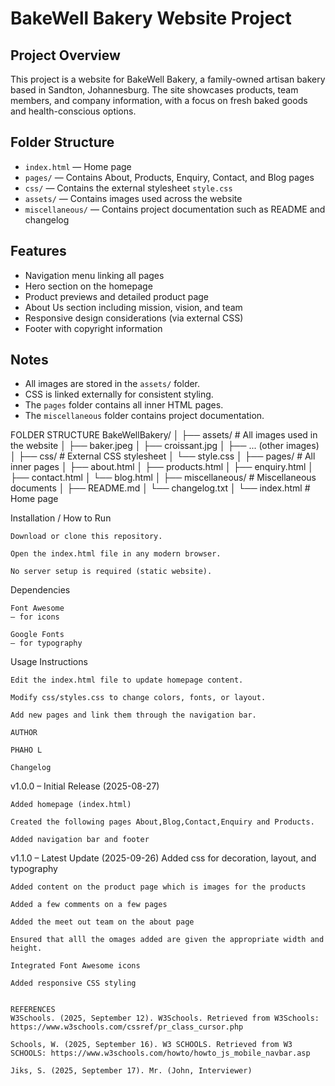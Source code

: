 # BakeWell Bakery Website Project

## Project Overview
This project is a website for BakeWell Bakery, a family-owned artisan bakery based in Sandton, Johannesburg. The site showcases products, team members, and company information, with a focus on fresh baked goods and health-conscious options.

## Folder Structure
- `index.html` — Home page
- `pages/` — Contains About, Products, Enquiry, Contact, and Blog pages
- `css/` — Contains the external stylesheet `style.css`
- `assets/` — Contains images used across the website
- `miscellaneous/` — Contains project documentation such as README and changelog

## Features
- Navigation menu linking all pages
- Hero section on the homepage
- Product previews and detailed product page
- About Us section including mission, vision, and team
- Responsive design considerations (via external CSS)
- Footer with copyright information

## Notes
- All images are stored in the `assets/` folder.
- CSS is linked externally for consistent styling.
- The `pages` folder contains all inner HTML pages.
- The `miscellaneous` folder contains project documentation.

FOLDER STRUCTURE
BakeWellBakery/
│
├── assets/                 # All images used in the website
│   ├── baker.jpeg
│   ├── croissant.jpg
│   ├── ... (other images)
│
├── css/                    # External CSS stylesheet
│   └── style.css
│
├── pages/                  # All inner pages
│   ├── about.html
│   ├── products.html
│   ├── enquiry.html
│   ├── contact.html
│   └── blog.html
│
├── miscellaneous/          # Miscellaneous documents
│   ├── README.md
│   └── changelog.txt
│
└── index.html              # Home page

Installation / How to Run

    Download or clone this repository.

    Open the index.html file in any modern browser.

    No server setup is required (static website).

Dependencies

    Font Awesome
    – for icons

    Google Fonts
    – for typography

Usage Instructions

    Edit the index.html file to update homepage content.

    Modify css/styles.css to change colors, fonts, or layout.

    Add new pages and link them through the navigation bar.

    AUTHOR

    PHAHO L

    Changelog
v1.0.0 – Initial Release (2025-08-27)

    Added homepage (index.html)

    Created the following pages About,Blog,Contact,Enquiry and Products.

    Added navigation bar and footer

    

v1.1.0 – Latest Update (2025-09-26)
    Added css for decoration, layout, and typography

    Added content on the product page which is images for the products

    Added a few comments on a few pages

    Added the meet out team on the about page

    Ensured that alll the omages added are given the appropriate width and height.

    Integrated Font Awesome icons

    Added responsive CSS styling


    REFERENCES
    W3Schools. (2025, September 12). W3Schools. Retrieved from W3Schools: https://www.w3schools.com/cssref/pr_class_cursor.php

    Schools, W. (2025, September 16). W3 SCHOOLS. Retrieved from W3 SCHOOLS: https://www.w3schools.com/howto/howto_js_mobile_navbar.asp

    Jiks, S. (2025, September 17). Mr. (John, Interviewer)